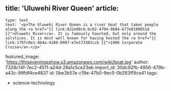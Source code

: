 title: 'Uluwehi River Queen'
article:
  -
    type: text
    text: '<p>The Uluwehi River Queen is a river boat that takes people along the <a href="{{ link:822e08cb-bc02-4704-9b84-677e8190651d }}">Uluwehi River</a>. It is famously haunted, but only around the solstices. It is most well known for having hosted the <a href="{{ link:179fc0e1-4b4a-4180-8987-e7e173383ccb }}">1996 Corporate Cruise</a>.</p>'
featured_image: 'https://thiseveningsshow.s3.amazonaws.com/wiki/boat.jpg'
author: 7328c14f-7ec2-4511-a24d-29a1c5ce23eb
import_id: 30dc92fb-4956-479b-a43c-99fdf4ce4837
id: 0be3b57e-c19e-47b0-9ec5-0b283ff9ce41
tags:
  - science-technology
